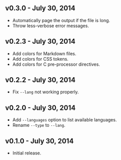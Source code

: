 ## v0.3.0 - July 30, 2014

 * Automatically page the output if the file is long.
 * Throw less-verbose error messages.

## v0.2.3 - July 30, 2014

 * Add colors for Markdown files.
 * Add colors for CSS tokens.
 * Add colors for C pre-processor directives.

## v0.2.2 - July 30, 2014

 * Fix `--lang` not working properly.

## v0.2.0 - July 30, 2014

 * Add `--languages` option to list available languages.
 * Rename `--type` to `--lang`.

## v0.1.0 - July 30, 2014

 * Initial release.

